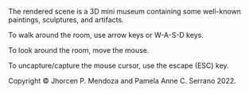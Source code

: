 The rendered scene is a 3D mini museum containing some well-known paintings, sculptures, and artifacts.

To walk around the room, use arrow keys or W-A-S-D keys.

To look around the room, move the mouse.

To uncapture/capture the mouse cursor, use the escape (ESC) key.

Copyright © Jhorcen P. Mendoza and Pamela Anne C. Serrano  2022.
